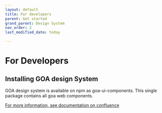 ```yaml
---
layout: default
title: For developers
parent: Get started
grand_parent: Design System
nav_order: 2
last_modified_date: today

---
```


# For Developers

## Installing GOA design System
GOA design system is available on npm as goa-ui-components. This single package contains all goa web components.

[For more information, see documentation on confluence]()
